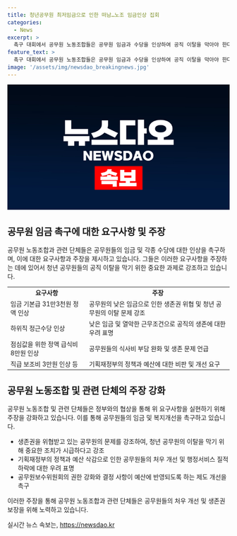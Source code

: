 ```yaml
---
title: 청년공무원 최저임금으로 인한 떠남…노조 임금인상 집회
categories:
  - News
excerpt: >
  촉구 대회에서 공무원 노동조합들은 공무원 임금과 수당을 인상하여 공직 이탈을 막아야 한다고 주장했다. 그들은 생활물가 상승에도 불구하고 낮은 임금으로 인해 공무원들의 생존권이 위협받고 있다고 지적했으며, 청년 공무원들도 최저임금 수준의 급여로 인해 공직을 떠나고 있다고 밝혔다. 또한, 기획재정부를 비판하며 공무원보수위원회의 결정을 무력화하고 공공부문 예산을 삭감하는 것에 대해 비판했다. 이들은 기본급 31만3천원 정액 인상과 다양한 수당 인상을 촉구했다.
feature_text: >
  촉구 대회에서 공무원 노동조합들은 공무원 임금과 수당을 인상하여 공직 이탈을 막아야 한다고 주장했다. 그들은 생활물가 상승에도 불구하고 낮은 임금으로 인해 공무원들의 생존권이 위협받고 있다고 지적했으며, 청년 공무원들도 최저임금 수준의 급여로 인해 공직을 떠나고 있다고 밝혔다. 또한, 기획재정부를 비판하며 공무원보수위원회의 결정을 무력화하고 공공부문 예산을 삭감하는 것에 대해 비판했다. 이들은 기본급 31만3천원 정액 인상과 다양한 수당 인상을 촉구했다.
image: '/assets/img/newsdao_breakingnews.jpg'
---
```


<p><img src="/assets/img/newsdao_breakingnews.jpg" alt="koreaapp 속보" /></p>

<h2 data-ke-size="size26">공무원 임금 촉구에 대한 요구사항 및 주장</h2>

<p data-ke-size="size16">공무원 노동조합과 관련 단체들은 공무원들의 임금 및 각종 수당에 대한 인상을 촉구하며, 이에 대한 요구사항과 주장을 제시하고 있습니다. 그들은 이러한 요구사항을 주장하는 데에 있어서 청년 공무원들의 공직 이탈을 막기 위한 중요한 과제로 강조하고 있습니다.</p>

<table>
  <tr>
    <td style="text-align: center; height: 17px;"><b>요구사항</b></td>
    <td style="text-align: center; height: 17px;"><b>주장</b></td>
  </tr>
  <tr>
    <td>임금 기본급 31만3천원 정액 인상</td>
    <td>공무원의 낮은 임금으로 인한 생존권 위협 및 청년 공무원의 이탈 문제 강조</td>
  </tr>
  <tr>
    <td>하위직 정근수당 인상</td>
    <td>낮은 임금 및 열악한 근무조건으로 공직의 생존에 대한 우려 표명</td>
  </tr>
  <tr>
    <td>점심값을 위한 정액 급식비 8만원 인상</td>
    <td>공무원들의 식사비 부담 완화 및 생존 문제 언급</td>
  </tr>
  <tr>
    <td>직급 보조비 3만원 인상 등</td>
    <td>기획재정부의 정책과 예산에 대한 비판 및 개선 요구</td>
  </tr>
</table>

<h2 data-ke-size="size26">공무원 노동조합 및 관련 단체의 주장 강화</h2>

<p data-ke-size="size16">공무원 노동조합 및 관련 단체들은 정부와의 협상을 통해 위 요구사항을 실현하기 위해 주장을 강화하고 있습니다. 이를 통해 공무원들의 임금 및 복지개선을 촉구하고 있습니다.</p>

<ul>
  <li>생존권을 위협받고 있는 공무원의 문제를 강조하여, 청년 공무원의 이탈을 막기 위해 중요한 조치가 시급하다고 강조</li>
  <li>기획재정부의 정책과 예산 삭감으로 인한 공무원들의 처우 개선 및 행정서비스 질적 하락에 대한 우려 표명</li>
  <li>공무원보수위원회의 권한 강화와 결정 사항이 예산에 반영되도록 하는 제도 개선을 촉구</li>
</ul>

<p data-ke-size="size16">이러한 주장을 통해 공무원 노동조합과 관련 단체들은 공무원들의 처우 개선 및 생존권 보장을 위해 노력하고 있습니다.</p>
실시간 뉴스 속보는, <a href="https://newsdao.kr" rel="dofollow">https://newsdao.kr</a>


